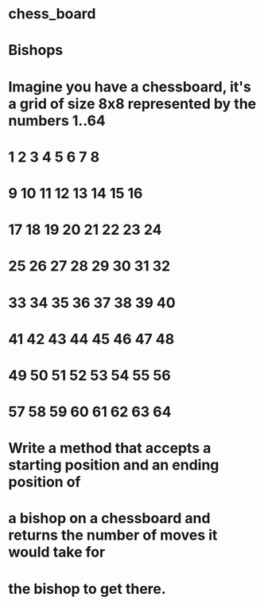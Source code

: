 # chess_board

# Bishops
#
# Imagine you have a chessboard, it's a grid of size 8x8 represented by the numbers 1..64
#
#  1  2  3  4  5  6  7  8
#  9 10 11 12 13 14 15 16
# 17 18 19 20 21 22 23 24
# 25 26 27 28 29 30 31 32
# 33 34 35 36 37 38 39 40
# 41 42 43 44 45 46 47 48
# 49 50 51 52 53 54 55 56
# 57 58 59 60 61 62 63 64

# Write a method that accepts a starting position and an ending position of 
# a bishop on a chessboard and returns the number of moves it would take for
# the bishop to get there.
